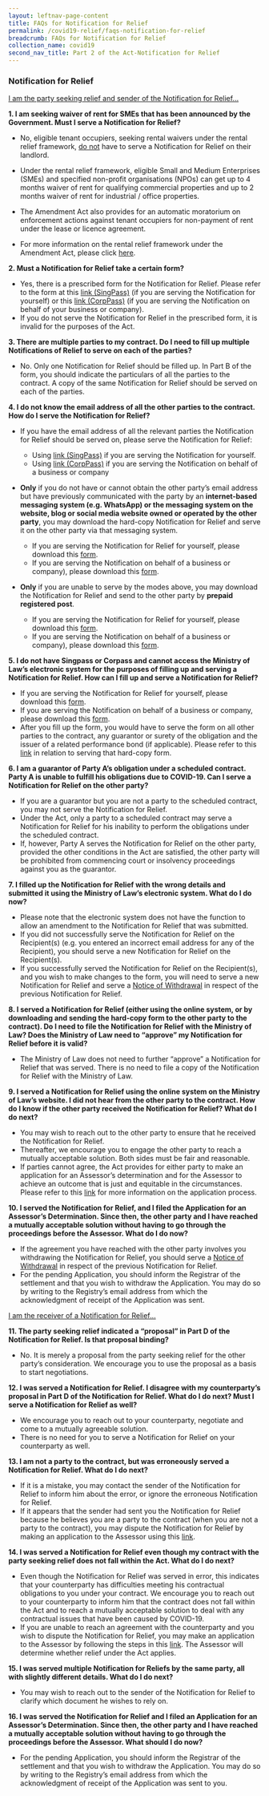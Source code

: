 ```yaml
---
layout: leftnav-page-content
title: FAQs for Notification for Relief
permalink: /covid19-relief/faqs-notification-for-relief
breadcrumb: FAQs for Notification for Relief
collection_name: covid19
second_nav_title: Part 2 of the Act-Notification for Relief
---
```


### Notification for Relief ###
<u>I am the party seeking relief and sender of the Notification for Relief…</u>

**1. I am seeking waiver of rent for SMEs that has been announced by the Government.  Must I serve a Notification for Relief?**  
* No, eligible tenant occupiers, seeking rental waivers under the rental relief framework, <u>do not</u> have to serve a Notification for Relief on their landlord. 

* Under the rental relief framework, eligible Small and Medium Enterprises (SMEs) and specified non-profit organisations (NPOs) can get up to 4 months waiver of rent for qualifying commercial properties and up to 2 months waiver of rent for industrial / office properties. 

* The Amendment Act also provides for an automatic moratorium on enforcement actions against tenant occupiers for non-payment of rent under the lease or licence agreement. 

* For more information on the rental relief framework under the Amendment Act, please click [here](https://www.mlaw.gov.sg/covid19-relief/rental-relief-framework-for-smes). 


**2. Must a Notification for Relief take a certain form?**  

*	Yes, there is a prescribed form for the Notification for Relief. Please refer to the form at this [link (SingPass)](https://go.gov.sg/notification-for-relief-singpass) (if you are serving the Notification for yourself) or this [link (CorpPass)](https://go.gov.sg/notification-for-relief-corppass) (if you are serving the Notification on behalf of your business or company). 
*	If you do not serve the Notification for Relief in the prescribed form, it is invalid for the purposes of the Act.

**3. There are multiple parties to my contract. Do I need to fill up multiple Notifications of Relief to serve on each of the parties?** 

*	No. Only one Notification for Relief should be filled up. In Part B of the form, you should indicate the particulars of all the parties to the contract. A copy of the same Notification for Relief should be served on each of the parties. 

**4. I do not know the email address of all the other parties to the contract. How do I serve the Notification for Relief?** 

*	If you have the email address of all the relevant parties the Notification for Relief should be served on, please serve the Notification for Relief: 
    *	Using [link (SingPass)](https://go.gov.sg/notification-for-relief-singpass)  if you are serving the Notification for yourself.
    *	Using [link (CorpPass)](https://go.gov.sg/notification-for-relief-corppass) if you are serving the Notification on behalf of a business or company

*	**Only** if you do not have or cannot obtain the other party’s email address but have previously communicated with the party by an **internet-based messaging system (e.g. WhatsApp) or the messaging system on the website, blog or social media website owned or operated by the other party**, you may download the hard-copy Notification for Relief and serve it on the other party via that messaging system. 
     * If you are serving the Notification for Relief for yourself, please download this [form](https://www.mlaw.gov.sg/files/covid19-forms/Form-1-Individual.pdf).
     * If you are serving the Notification on behalf of a business or company), please download this [form](https://www.mlaw.gov.sg/files/covid19-forms/Form-1-Entity.pdf). 
 
*	**Only** if you are unable to serve by the modes above, you may download the Notification for Relief and send to the other party by **prepaid registered post**.
    * If you are serving the Notification for Relief for yourself, please download this [form](https://www.mlaw.gov.sg/files/covid19-forms/Form-1-Individual.pdf).
    * If you are serving the Notification on behalf of a business or company), please download this [form](https://www.mlaw.gov.sg/files/covid19-forms/Form-1-Entity.pdf). 
 
**5. I do not have Singpass or Corpass and cannot access the Ministry of Law’s electronic system for the purposes of filling up and serving a Notification for Relief. How can I fill up and serve a Notification for Relief?**
*	If you are serving the Notification for Relief for yourself, please download this [form](https://www.mlaw.gov.sg/files/covid19-forms/Form-1-Individual.pdf). 
*	If you are serving the Notification on behalf of a business or company, please download this [form](https://www.mlaw.gov.sg/files/covid19-forms/Form-1-Entity.pdf). 
*	After you fill up the form, you would have to serve the form on all other parties to the contract, any guarantor or surety of the obligation and the issuer of a related performance bond (if applicable). Please refer to this [link](https://www.mlaw.gov.sg/covid19-relief/other-modes-service) in relation to serving that hard-copy form.

**6. I am a guarantor of Party A’s obligation under a scheduled contract. Party A is unable to fulfill his obligations due to COVID-19. Can I serve a Notification for Relief on the other party?**
*	If you are a guarantor but you are not a party to the scheduled contract, you may not serve the Notification for Relief.
*	Under the Act, only a party to a scheduled contract may serve a Notification for Relief for his inability to perform the obligations under the scheduled contract. 
*	If, however, Party A serves the Notification for Relief on the other party, provided the other conditions in the Act are satisfied, the other party will be prohibited from commencing court or insolvency proceedings against you as the guarantor. 

**7. I filled up the Notification for Relief with the wrong details and submitted it using the Ministry of Law’s electronic system. What do I do now?** 
*	Please note that the electronic system does not have the function to allow an amendment to the Notification for Relief that was submitted. 
*	If you did not successfully serve the Notification for Relief on the Recipient(s) (e.g. you entered an incorrect email address for any of the Recipient), you should serve a new Notification for Relief on the Recipient(s). 
*	If you successfully served the Notification for Relief on the Recipient(s), and you wish to make changes to the form, you will need to serve a new Notification for Relief and serve a [Notice of Withdrawal](https://www.mlaw.gov.sg/covid19-relief/withdrawal-notification-for-relief) in respect of the previous Notification for Relief. 

**8. I served a Notification for Relief (either using the online system, or by downloading and sending the hard-copy form to the other party to the contract). Do I need to file the Notification for Relief with the Ministry of Law? Does the Ministry of Law need to “approve” my Notification for Relief before it is valid?** 
*	The Ministry of Law does not need to further “approve” a Notification for Relief that was served. There is no need to file a copy of the Notification for Relief with the Ministry of Law.

**9. I served a Notification for Relief using the online system on the Ministry of Law’s website. I did not hear from the other party to the contract. How do I know if the other party received the Notification for Relief? What do I do next?**  
*	You may wish to reach out to the other party to ensure that he received the Notification for Relief. 
*	Thereafter, we encourage you to engage the other party to reach a mutually acceptable solution. Both sides must be fair and reasonable.
*	If parties cannot agree, the Act provides for either party to make an application for an Assessor’s determination and for the Assessor to achieve an outcome that is just and equitable in the circumstances. Please refer to this [link](https://www.mlaw.gov.sg/covid19-relief/application-for-assessor) for more information on the application process.  

**10. I served the Notification for Relief, and I filed the Application for an Assessor’s Determination. Since then, the other party and I have reached a mutually acceptable solution without having to go through the proceedings before the Assessor. What do I do now?**
*	If the agreement you have reached with the other party involves you withdrawing the Notification for Relief, you should serve a [Notice of Withdrawal](https://www.mlaw.gov.sg/covid19-relief/withdrawal-notification-for-relief) in respect of the previous Notification for Relief. 
*	For the pending Application, you should inform the Registrar of the settlement and that you wish to withdraw the Application. You may do so by writing to the Registry’s email address from which the acknowledgment of receipt of the Application was sent. 

<u>I am the receiver of a Notification for Relief…</u>

**11. The party seeking relief indicated a “proposal” in Part D of the Notification for Relief. Is that proposal binding?** 
*	No. It is merely a proposal from the party seeking relief for the other party’s consideration. We encourage you to use the proposal as a basis to start negotiations. 

**12. I was served a Notification for Relief. I disagree with my counterparty’s proposal in Part D of the Notification for Relief. What do I do next? Must I serve a Notification for Relief as well?** 
*	We encourage you to reach out to your counterparty, negotiate and come to a mutually agreeable solution. 
*	There is no need for you to serve a Notification for Relief on your counterparty as well.

**13. I am not a party to the contract, but was erroneously served a Notification for Relief. What do I do next?** 
*	If it is a mistake, you may contact the sender of the Notification for Relief to inform him about the error, or ignore the erroneous Notification for Relief. 
*	If it appears that the sender had sent you the Notification for Relief because he believes you are a party to the contract (when you are not a party to the contract),  you may dispute the Notification for Relief by making an application to the Assessor using this [link](https://www.mlaw.gov.sg/covid19-relief/application-for-assessor).

**14. I was served a Notification for Relief even though my contract with the party seeking relief does not fall within the Act. What do I do next?**
*	Even though the Notification for Relief was served in error, this indicates that your counterparty has difficulties meeting his contractual obligations to you under your contract. We encourage you to reach out to your counterparty to inform him that the contract does not fall within the Act and to reach a mutually acceptable solution to deal with any contractual issues that have been caused by COVID-19. 
*	If you are unable to reach an agreement with the counterparty and you wish to dispute the Notification for Relief, you may make an application to the Assessor by following the steps in this [link](https://www.mlaw.gov.sg/covid19-relief/application-for-assessor). The Assessor will determine whether relief under the Act applies. 

**15. I was served multiple Notification for Reliefs by the same party, all with slightly different details. What do I do next?**
*	You may wish to reach out to the sender of the Notification for Relief to clarify which document he wishes to rely on.

**16. I was served the Notification for Relief and I filed an Application for an Assessor’s Determination. Since then, the other party and I have reached a mutually acceptable solution without having to go through the proceedings before the Assessor. What should I do now?** 
*	For the pending Application, you should inform the Registrar of the settlement and that you wish to withdraw the Application. You may do so by writing to the Registry’s email address from which the acknowledgment of receipt of the Application was sent to you. 




